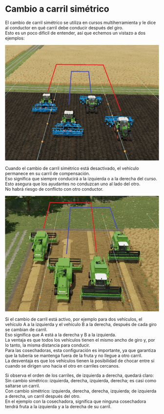 # Cambio a carril simétrico

  
El cambio de carril simétrico se utiliza en cursos multiherramienta y le dice al conductor en qué carril debe conducir después del giro.  
Esto es un poco difícil de entender, así que echemos un vistazo a dos ejemplos:  


![Image](../assets/images/regularchange_0_0_1020_765.png)

  
Cuando el cambio de carril simétrico está desactivado, el vehículo permanece en su carril de compensación.  
Eso significa que siempre conducirá a la izquierda o a la derecha del curso.  
Esto asegura que los ayudantes no conduzcan uno al lado del otro.  
No habrá riesgo de conflicto con otro conductor.  


![Image](../assets/images/symetricchange_0_0_1020_765.png)

  
Si el cambio de carril está activo, por ejemplo para dos vehículos, el vehículo A a la izquierda y el vehículo B a la derecha, después de cada giro se cambian de carril.  
Eso significa que A está a la derecha y B a la izquierda.  
La ventaja es que todos los vehículos tienen el mismo ancho de giro y, por lo tanto, la misma distancia para conducir.  
Para las cosechadoras, esta configuración es importante, ya que garantiza que la tubería se mantenga fuera de la fruta y no llegue a otro carril.  
La desventaja es que los vehículos tienen la posibilidad de chocar entre sí cuando se dirigen uno hacia el otro en carriles cercanos.  
  
Si observa el orden de los carriles, de izquierda a derecha, quedará claro:  
Sin cambio simétrico: izquierda, derecha, izquierda, derecha; es casi como saltarse un carril.  
Con cambio simétrico: izquierda, derecha, derecha, izquierda; de izquierda a derecha, un carril después del otro.  
En el ejemplo con la cosechadora, significa que ninguna cosechadora tendrá fruta a la izquierda y a la derecha de su carril.  


